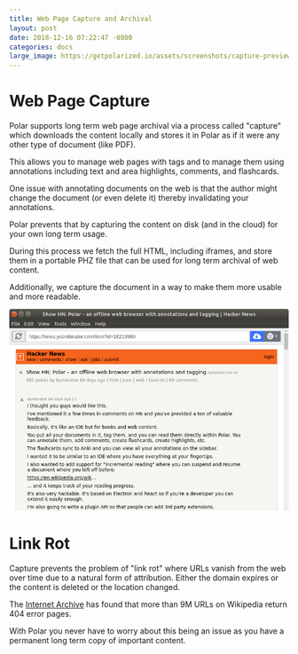 ```yaml
---
title: Web Page Capture and Archival
layout: post
date: 2018-12-16 07:22:47 -0800
categories: docs
large_image: https://getpolarized.io/assets/screenshots/capture-preview-narrow.png 
---
```


# Web Page Capture

Polar supports long term web page archival via a process called "capture" which 
downloads the content locally and stores it in Polar as if it were any other
type of document (like PDF).

This allows you to manage web pages with tags and to manage them using
annotations including text and area highlights, comments, and flashcards.

One issue with annotating documents on the web is that the author might change
the document (or even delete it) thereby invalidating your annotations.

Polar prevents that by capturing the content on disk (and in the cloud) for your
own long term usage.

During this process we fetch the full HTML, including iframes, and store them in
a portable PHZ file that can be used for long term archival of web content.

Additionally, we capture the document in a way to make them more usable and more 
readable.

<!-- <img class="img-fluid img-shadow" src="./assets/screenshots/captured-content-window.png"> -->
<img class="img-fluid img-shadow" src="/assets/screenshots/capture-preview-narrow.png">

# Link Rot

Capture prevents the problem of "link rot" where URLs vanish from the web over
time due to a natural form of attribution.  Either the domain expires or the 
content is deleted or the location changed.

The <a
href="https://blog.archive.org/2018/10/01/more-than-9-million-broken-links-on-wikipedia-are-now-rescued/">Internet
Archive</a> has found that more than 9M URLs on Wikipedia return 404 error
pages.

With Polar you never have to worry about this being an issue as you have a 
permanent long term copy of important content.
